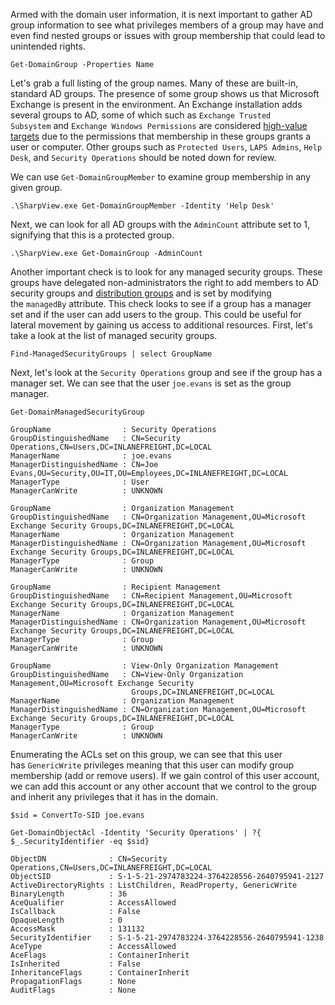Armed with the domain user information, it is next important to gather AD group information to see what privileges members of a group may have and even find nested groups or issues with group membership that could lead to unintended rights.

```powershell-session
Get-DomainGroup -Properties Name
```

Let's grab a full listing of the group names. Many of these are built-in, standard AD groups. The presence of some group shows us that Microsoft Exchange is present in the environment. An Exchange installation adds several groups to AD, some of which such as `Exchange Trusted Subsystem` and `Exchange Windows Permissions` are considered [high-value targets](https://github.com/gdedrouas/Exchange-AD-Privesc) due to the permissions that membership in these groups grants a user or computer. Other groups such as `Protected Users`, `LAPS Admins`, `Help Desk`, and `Security Operations` should be noted down for review.

We can use `Get-DomainGroupMember` to examine group membership in any given group.

```powershell-session
.\SharpView.exe Get-DomainGroupMember -Identity 'Help Desk'
```

Next, we can look for all AD groups with the `AdminCount` attribute set to 1, signifying that this is a protected group.

```powershell-session
.\SharpView.exe Get-DomainGroup -AdminCount
```

Another important check is to look for any managed security groups. These groups have delegated non-administrators the right to add members to AD security groups and [distribution groups](https://docs.microsoft.com/en-us/exchange/recipients-in-exchange-online/manage-distribution-groups/manage-distribution-groups) and is set by modifying the `managedBy` attribute. This check looks to see if a group has a manager set and if the user can add users to the group. This could be useful for lateral movement by gaining us access to additional resources. First, let's take a look at the list of managed security groups.

```powershell-session
Find-ManagedSecurityGroups | select GroupName
```


Next, let's look at the `Security Operations` group and see if the group has a manager set. We can see that the user `joe.evans` is set as the group manager.

```powershell-session
Get-DomainManagedSecurityGroup

GroupName                : Security Operations
GroupDistinguishedName   : CN=Security Operations,CN=Users,DC=INLANEFREIGHT,DC=LOCAL
ManagerName              : joe.evans
ManagerDistinguishedName : CN=Joe Evans,OU=Security,OU=IT,OU=Employees,DC=INLANEFREIGHT,DC=LOCAL
ManagerType              : User
ManagerCanWrite          : UNKNOWN

GroupName                : Organization Management
GroupDistinguishedName   : CN=Organization Management,OU=Microsoft Exchange Security Groups,DC=INLANEFREIGHT,DC=LOCAL
ManagerName              : Organization Management
ManagerDistinguishedName : CN=Organization Management,OU=Microsoft Exchange Security Groups,DC=INLANEFREIGHT,DC=LOCAL
ManagerType              : Group
ManagerCanWrite          : UNKNOWN

GroupName                : Recipient Management
GroupDistinguishedName   : CN=Recipient Management,OU=Microsoft Exchange Security Groups,DC=INLANEFREIGHT,DC=LOCAL
ManagerName              : Organization Management
ManagerDistinguishedName : CN=Organization Management,OU=Microsoft Exchange Security Groups,DC=INLANEFREIGHT,DC=LOCAL
ManagerType              : Group
ManagerCanWrite          : UNKNOWN

GroupName                : View-Only Organization Management
GroupDistinguishedName   : CN=View-Only Organization Management,OU=Microsoft Exchange Security
                           Groups,DC=INLANEFREIGHT,DC=LOCAL
ManagerName              : Organization Management
ManagerDistinguishedName : CN=Organization Management,OU=Microsoft Exchange Security Groups,DC=INLANEFREIGHT,DC=LOCAL
ManagerType              : Group
ManagerCanWrite          : UNKNOWN
```

Enumerating the ACLs set on this group, we can see that this user has `GenericWrite` privileges meaning that this user can modify group membership (add or remove users). If we gain control of this user account, we can add this account or any other account that we control to the group and inherit any privileges that it has in the domain.

```powershell-session
$sid = ConvertTo-SID joe.evans

Get-DomainObjectAcl -Identity 'Security Operations' | ?{ $_.SecurityIdentifier -eq $sid}

ObjectDN              : CN=Security Operations,CN=Users,DC=INLANEFREIGHT,DC=LOCAL
ObjectSID             : S-1-5-21-2974783224-3764228556-2640795941-2127
ActiveDirectoryRights : ListChildren, ReadProperty, GenericWrite
BinaryLength          : 36
AceQualifier          : AccessAllowed
IsCallback            : False
OpaqueLength          : 0
AccessMask            : 131132
SecurityIdentifier    : S-1-5-21-2974783224-3764228556-2640795941-1238
AceType               : AccessAllowed
AceFlags              : ContainerInherit
IsInherited           : False
InheritanceFlags      : ContainerInherit
PropagationFlags      : None
AuditFlags            : None
```






















